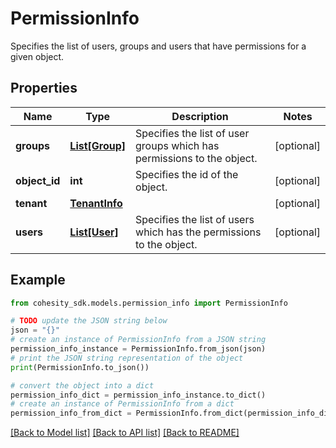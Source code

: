 # PermissionInfo

Specifies the list of users, groups and users that have permissions for a given object.

## Properties

Name | Type | Description | Notes
------------ | ------------- | ------------- | -------------
**groups** | [**List[Group]**](Group.md) | Specifies the list of user groups which has permissions to the object. | [optional] 
**object_id** | **int** | Specifies the id of the object. | [optional] 
**tenant** | [**TenantInfo**](TenantInfo.md) |  | [optional] 
**users** | [**List[User]**](User.md) | Specifies the list of users which has the permissions to the object. | [optional] 

## Example

```python
from cohesity_sdk.models.permission_info import PermissionInfo

# TODO update the JSON string below
json = "{}"
# create an instance of PermissionInfo from a JSON string
permission_info_instance = PermissionInfo.from_json(json)
# print the JSON string representation of the object
print(PermissionInfo.to_json())

# convert the object into a dict
permission_info_dict = permission_info_instance.to_dict()
# create an instance of PermissionInfo from a dict
permission_info_from_dict = PermissionInfo.from_dict(permission_info_dict)
```
[[Back to Model list]](../README.md#documentation-for-models) [[Back to API list]](../README.md#documentation-for-api-endpoints) [[Back to README]](../README.md)


